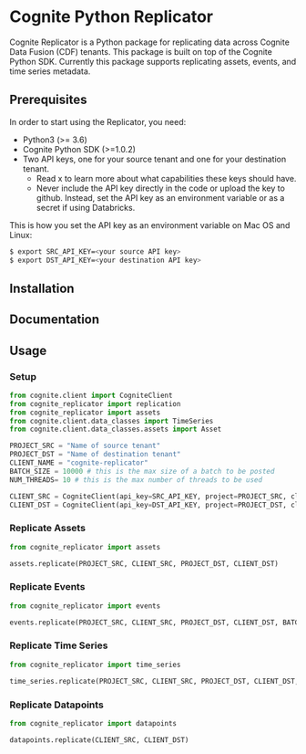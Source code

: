 # Cognite Python Replicator
Cognite Replicator is a Python package for replicating data across Cognite Data Fusion (CDF) tenants. This package is
built on top of the Cognite Python SDK. Currently this package supports replicating assets, events, and time series
metadata.

## Prerequisites
In order to start using the Replicator, you need:
* Python3 (>= 3.6)
* Cognite Python SDK (>=1.0.2)
* Two API keys, one for your source tenant and one for your destination tenant.
    * Read x to learn more about what capabilities these keys should have.
    * Never include the API key directly in the code or upload the key to github.
    Instead, set the API key as an environment variable or as a secret if using Databricks.

This is how you set the API key as an environment variable on Mac OS and Linux:
```bash
$ export SRC_API_KEY=<your source API key>
$ export DST_API_KEY=<your destination API key>
```

## Installation


## Documentation


## Usage

### Setup
```python
from cognite.client import CogniteClient
from cognite_replicator import replication
from cognite_replicator import assets
from cognite.client.data_classes import TimeSeries
from cognite.client.data_classes.assets import Asset

PROJECT_SRC = "Name of source tenant"
PROJECT_DST = "Name of destination tenant"
CLIENT_NAME = "cognite-replicator"
BATCH_SIZE = 10000 # this is the max size of a batch to be posted
NUM_THREADS= 10 # this is the max number of threads to be used

CLIENT_SRC = CogniteClient(api_key=SRC_API_KEY, project=PROJECT_SRC, client_name=CLIENT_NAME)
CLIENT_DST = CogniteClient(api_key=DST_API_KEY, project=PROJECT_DST, client_name=CLIENT_NAME, timeout=90)
```

### Replicate Assets
```python
from cognite_replicator import assets

assets.replicate(PROJECT_SRC, CLIENT_SRC, PROJECT_DST, CLIENT_DST)
```

### Replicate Events
```python
from cognite_replicator import events

events.replicate(PROJECT_SRC, CLIENT_SRC, PROJECT_DST, CLIENT_DST, BATCH_SIZE, NUM_THREADS)
```

### Replicate Time Series
```python
from cognite_replicator import time_series

time_series.replicate(PROJECT_SRC, CLIENT_SRC, PROJECT_DST, CLIENT_DST, BATCH_SIZE, NUM_THREADS)
```

### Replicate Datapoints
```python
from cognite_replicator import datapoints

datapoints.replicate(CLIENT_SRC, CLIENT_DST)
```
